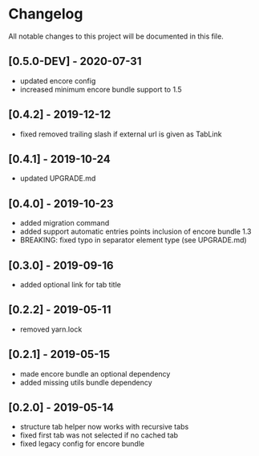# Changelog
All notable changes to this project will be documented in this file.


## [0.5.0-DEV] - 2020-07-31
* updated encore config
* increased minimum encore bundle support to 1.5

## [0.4.2] - 2019-12-12

* fixed removed trailing slash if external url is given as TabLink

## [0.4.1] - 2019-10-24

* updated UPGRADE.md

## [0.4.0] - 2019-10-23

* added migration command
* added support automatic entries points inclusion of encore bundle 1.3
* BREAKING: fixed typo in separator element type (see UPGRADE.md)

## [0.3.0] - 2019-09-16

* added optional link for tab title

## [0.2.2] - 2019-05-11

* removed yarn.lock

## [0.2.1] - 2019-05-15

* made encore bundle an optional dependency
* added missing utils bundle dependency

## [0.2.0] - 2019-05-14

* structure tab helper now works with recursive tabs
* fixed first tab was not selected if no cached tab
* fixed legacy config for encore bundle
